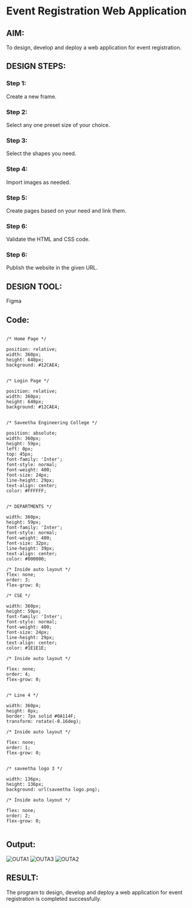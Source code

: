 # Event Registration Web Application

## AIM:
To design, develop and deploy a web application for event registration.

## DESIGN STEPS:

### Step 1:
Create a new frame.

### Step 2:
Select any one preset size of your choice.

### Step 3:
Select the shapes you need.

### Step 4:
Import images as needed.

### Step 5:
Create pages based on your need and link them.

### Step 6:

Validate the HTML and CSS code.

### Step 6:

Publish the website in the given URL.

## DESIGN TOOL:
Figma

## Code:
```

/* Home Page */

position: relative;
width: 360px;
height: 640px;
background: #12CAE4;


/* Login Page */

position: relative;
width: 360px;
height: 640px;
background: #12CAE4;


/* Saveetha Engineering College */

position: absolute;
width: 360px;
height: 59px;
left: 0px;
top: 45px;
font-family: 'Inter';
font-style: normal;
font-weight: 400;
font-size: 24px;
line-height: 29px;
text-align: center;
color: #FFFFFF;


/* DEPARTMENTS */

width: 360px;
height: 59px;
font-family: 'Inter';
font-style: normal;
font-weight: 400;
font-size: 32px;
line-height: 39px;
text-align: center;
color: #000000;

/* Inside auto layout */
flex: none;
order: 3;
flex-grow: 0;

/* CSE */

width: 360px;
height: 59px;
font-family: 'Inter';
font-style: normal;
font-weight: 400;
font-size: 24px;
line-height: 29px;
text-align: center;
color: #1E1E1E;

/* Inside auto layout */

flex: none;
order: 4;
flex-grow: 0;


/* Line 4 */

width: 360px;
height: 0px;
border: 7px solid #0A114F;
transform: rotate(-0.16deg);

/* Inside auto layout */

flex: none;
order: 1;
flex-grow: 0;


/* saveetha logo 3 */

width: 136px;
height: 136px;
background: url(saveetha logo.png);

/* Inside auto layout */

flex: none;
order: 2;
flex-grow: 0;


```
## Output:

![OUTA1](https://user-images.githubusercontent.com/119393514/215275204-d6666576-b17e-4950-a6da-d0e2b1699f50.jpeg)
![OUTA3](https://user-images.githubusercontent.com/119393514/215275218-00b5dddb-3216-4725-8024-48904fe202d2.jpeg)
![OUTA2](https://user-images.githubusercontent.com/119393514/215275238-f6e45970-cb72-4d10-9284-6f85f9483f08.jpeg)



## RESULT:
The program to design, develop and deploy a web application for event registration is completed successfully.
